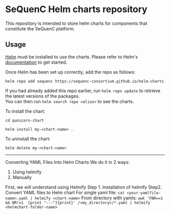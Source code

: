 # SeQuenC Helm charts repository

This repository is intended to store helm charts for components that constitute the SeQuenC platform.

## Usage

[Helm](https://helm.sh) must be installed to use the charts.  Please refer to Helm's [documentation](https://helm.sh/docs) to get started.

Once Helm has been set up correctly, add the repo as follows:

`helm repo add sequenc https://sequenc-consortium.github.io/helm-charts`

If you had already added this repo earlier, run `helm repo update` to retrieve the latest versions of the packages.  
You can then run `helm search repo <alias>` to see the charts.

To install the <chart-name> chart:

`cd qunicorn-chart`

`helm install my-<chart-name> .`

To uninstall the chart:

`helm delete my-<chart-name>`


------------------------------------------------------------------------------------------------------------------------------------


Converting YAML Files Into Helm Charts
We do it in 2 ways:
1) Using helmify
2) Manually
   
First, we will understand using Helmify
Step 1. Installation of helmify
Step2. Convert YAML files to Helm chart
For single yaml file: 
`cat <your-yamlfile-name>.yaml | helmify <chart-name>`
From directory with yamls:
`awk 'FNR==1 && NR!=1  {print "---"}{print}' /<my_directory>/*.yaml | helmify <helmchart-folder-name>`




